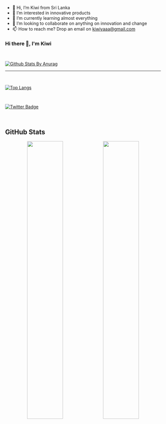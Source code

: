 - 👋 Hi, I’m Kiwi from Sri Lanka
- 👀 I’m interested in innovative products
- 🌱 I’m currently learning almost everything
- 💞️ I’m looking to collaborate on anything on innovation and change
- 📫 How to reach me? Drop an email on kiwiyaaa@gmail.com


### Hi there 👋, I'm Kiwi

<br/>





[![Github Stats By Anurag](https://github-readme-stats.vercel.app/api?username=kiwizu3&show_icons=true&title_color=fff&icon_color=79ff97&text_color=9f9f9f&bg_color=151515&count_private=true)](https://github.com/anuraghazra/github-readme-stats)


*************

<br />

[![Top Langs](https://github-readme-stats.vercel.app/api/top-langs/?username=kiwizu3&&title_color=fff&icon_color=79ff97&text_color=9f9f9f&bg_color=151515&count_private=true)](https://github.com/anuraghazra/github-readme-stats)

<br/>

<!--[![willianrod's wakatime stats](https://github-readme-stats.vercel.app/api/wakatime?username=lakinduakash)](https://github.com/anuraghazra/github-readme-stats) -->


[![Twitter Badge](https://img.shields.io/badge/-@preciousimo2-blue?style=flat-square&logo=twitter&logoColor=white&link=https://twitter.com/kiwiyaaaa/)](https://twitter.com/kiwiyaaaa)
<!-- [![Portfolio Badge](https://img.shields.io/badge/-Portfolio-333333?style=flat-square&logo=google-chrome&logoColor=white&link=https://preciousimo.herokuapp.com/)](https://preciousimo.herokuapp.com/) -->
<br />

## GitHub Stats
<p align="center">
  <img width="48%" src="https://github-readme-stats.vercel.app/api?username=kiwizu3&show_icons=true&theme=tokyonight" />
  <img width="48%" src="https://github-readme-streak-stats.herokuapp.com/?user=kiwizu3&theme=tokyonight" />
</p>
